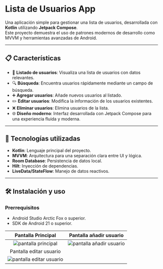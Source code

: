 # Lista de Usuarios App

Una aplicación simple para gestionar una lista de usuarios, desarrollada con **Kotlin** utilizando **Jetpack Compose**.  
Este proyecto demuestra el uso de patrones modernos de desarrollo como MVVM y herramientas avanzadas de Android.

---

## 📋 Características

- 📂 **Listado de usuarios**: Visualiza una lista de usuarios con datos relevantes.  
- 🔍 **Búsqueda**: Encuentra usuarios rápidamente mediante un campo de búsqueda.  
- ➕ **Agregar usuarios**: Añade nuevos usuarios al listado.  
- ✏️ **Editar usuarios**: Modifica la información de los usuarios existentes.  
- ❌ **Eliminar usuarios**: Elimina usuarios de la lista.  
- 🌐 **Diseño moderno**: Interfaz desarrollada con Jetpack Compose para una experiencia fluida y moderna.  

---
## 🚀 Tecnologías utilizadas

- **Kotlin**: Lenguaje principal del proyecto.  
- **MVVM**: Arquitectura para una separación clara entre UI y lógica.  
- **Room Database**: Persistencia de datos local.  
- **Hilt**: Inyección de dependencias.  
- **LiveData/StateFlow**: Manejo de datos reactivos.  

---

## 🛠️ Instalación y uso

### Prerrequisitos
- Android Studio Arctic Fox o superior.  
- SDK de Android 21 o superior.



|                               Pantalla Principal                              |                                   Pantalla añadir usuario                                |
|:------------------------------------------------------------------------------:|:------------------------------------------------------------------------------:|
|   ![pantalla principal](https://github.com/saulhervas/listaUsuariosApp/assets/136034899/df36225e-05fe-4c5a-8279-6d28d4dace47)   |    ![pantalla añadir usuario](https://github.com/saulhervas/listaUsuariosApp/assets/136034899/5a442560-5ee6-41d0-854a-381129528105)    |
|                               Pantalla editar usuario                              |    
|  ![pantalla editar usuario](https://github.com/saulhervas/listaUsuariosApp/assets/136034899/b5bdc71f-4999-44fc-ab29-e9d6987c5930)     |   
